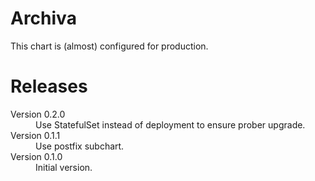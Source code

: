# Archiva

This chart is (almost) configured for production.

# Releases

<dl>

  <dt>Version 0.2.0</dt>
  <dd>Use StatefulSet instead of deployment to ensure prober upgrade.</dd>

  <dt>Version 0.1.1</dt>
  <dd>Use postfix subchart.</dd>

  <dt>Version 0.1.0</dt>
  <dd>Initial version.</dd>

</dl>

